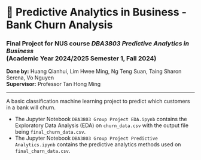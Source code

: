 # 🏦 Predictive Analytics in Business - Bank Churn Analysis

### Final Project for NUS course *DBA3803 Predictive Analytics in Business* <br> (Academic Year 2024/2025 Semester 1, Fall 2024)
**Done by:** Huang Qianhui, Lim Hwee Ming, Ng Teng Suan, Taing Sharon Serena, Vo Nguyen
<br>**Supervisor:** Professor Tan Hong Ming

---
A basic classification machine learning project to predict which customers in a bank will churn.

- The Jupyter Notebook `DBA3803 Group Project EDA.ipynb` contains the Exploratory Data Analysis (EDA) on `churn_data.csv` with the output file being `final_churn_data.csv`.
- The Jupyter Notebook `DBA3803 Group Project Predictive Analytics.ipynb` contains the predictive analytics methods used on `final_churn_data.csv`.
